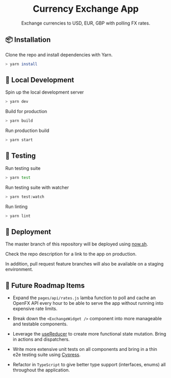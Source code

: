 <h1 align="center"> Currency Exchange App </h1>
<p align="center">
Exchange currencies to USD, EUR, GBP with polling FX rates.
</p>

## :package: Installation

Clone the repo and install dependencies with Yarn.

```sh
> yarn install
```

## :wrench: Local Development

Spin up the local development server

```sh
> yarn dev
```

Build for production

```sh
> yarn build
```

Run production build

```sh
> yarn start
```

## :syringe: Testing

Run testing suite
```sh
> yarn test
```

Run testing suite with watcher
```sh
> yarn test:watch
```

Run linting
```sh
> yarn lint
```

## :truck: Deployment

The master branch of this repository will be deployed using [now.sh](https://zeit.co/home).

Check the repo description for a link to the app on production.

In addition, pull request feature branches will also be available on a staging environment.

## :pencil: Future Roadmap Items

- Expand the `pages/api/rates.js` lamba function to poll and cache an OpenFX API every hour to be able to serve the app without running into expensive rate limits. 

- Break down the `<ExchangeWidget />` component into more manageable and testable components.

- Leverage the [useReducer](https://reactjs.org/docs/hooks-reference.html#usereducer) to create more functional state mutation. Bring in actions and dispatchers.

- Write more extensive unit tests on all components and bring in a thin e2e testing suite using [Cypress](https://www.cypress.io/).

- Refactor in `TypeScript` to give better type support (interfaces, enums) all throughout the application.

